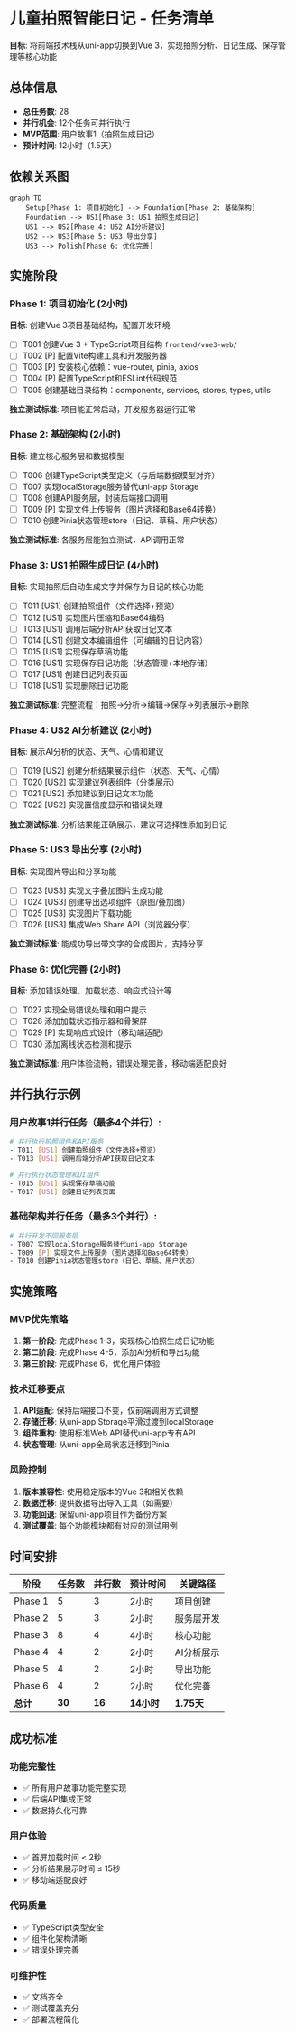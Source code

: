 # 儿童拍照智能日记 - 任务清单

**目标**: 将前端技术栈从uni-app切换到Vue 3，实现拍照分析、日记生成、保存管理等核心功能

## 总体信息
- **总任务数**: 28
- **并行机会**: 12个任务可并行执行
- **MVP范围**: 用户故事1（拍照生成日记）
- **预计时间**: 12小时（1.5天）

## 依赖关系图

```mermaid
graph TD
    Setup[Phase 1: 项目初始化] --> Foundation[Phase 2: 基础架构]
    Foundation --> US1[Phase 3: US1 拍照生成日记]
    US1 --> US2[Phase 4: US2 AI分析建议]
    US2 --> US3[Phase 5: US3 导出分享]
    US3 --> Polish[Phase 6: 优化完善]
```

## 实施阶段

### Phase 1: 项目初始化 (2小时)
**目标**: 创建Vue 3项目基础结构，配置开发环境

- [ ] T001 创建Vue 3 + TypeScript项目结构 `frontend/vue3-web/`
- [ ] T002 [P] 配置Vite构建工具和开发服务器
- [ ] T003 [P] 安装核心依赖：vue-router, pinia, axios
- [ ] T004 [P] 配置TypeScript和ESLint代码规范
- [ ] T005 创建基础目录结构：components, services, stores, types, utils

**独立测试标准**: 项目能正常启动，开发服务器运行正常

### Phase 2: 基础架构 (2小时)
**目标**: 建立核心服务层和数据模型

- [ ] T006 创建TypeScript类型定义（与后端数据模型对齐）
- [ ] T007 实现localStorage服务替代uni-app Storage
- [ ] T008 创建API服务层，封装后端接口调用
- [ ] T009 [P] 实现文件上传服务（图片选择和Base64转换）
- [ ] T010 创建Pinia状态管理store（日记、草稿、用户状态）

**独立测试标准**: 各服务层能独立测试，API调用正常

### Phase 3: US1 拍照生成日记 (4小时)
**目标**: 实现拍照后自动生成文字并保存为日记的核心功能

- [ ] T011 [US1] 创建拍照组件（文件选择+预览）
- [ ] T012 [US1] 实现图片压缩和Base64编码
- [ ] T013 [US1] 调用后端分析API获取日记文本
- [ ] T014 [US1] 创建文本编辑组件（可编辑的日记内容）
- [ ] T015 [US1] 实现保存草稿功能
- [ ] T016 [US1] 实现保存日记功能（状态管理+本地存储）
- [ ] T017 [US1] 创建日记列表页面
- [ ] T018 [US1] 实现删除日记功能

**独立测试标准**: 完整流程：拍照→分析→编辑→保存→列表展示→删除

### Phase 4: US2 AI分析建议 (2小时)
**目标**: 展示AI分析的状态、天气、心情和建议

- [ ] T019 [US2] 创建分析结果展示组件（状态、天气、心情）
- [ ] T020 [US2] 实现建议列表组件（分类展示）
- [ ] T021 [US2] 添加建议到日记文本功能
- [ ] T022 [US2] 实现置信度显示和错误处理

**独立测试标准**: 分析结果能正确展示，建议可选择性添加到日记

### Phase 5: US3 导出分享 (2小时)
**目标**: 实现图片导出和分享功能

- [ ] T023 [US3] 实现文字叠加图片生成功能
- [ ] T024 [US3] 创建导出选项组件（原图/叠加图）
- [ ] T025 [US3] 实现图片下载功能
- [ ] T026 [US3] 集成Web Share API（浏览器分享）

**独立测试标准**: 能成功导出带文字的合成图片，支持分享

### Phase 6: 优化完善 (2小时)
**目标**: 添加错误处理、加载状态、响应式设计等

- [ ] T027 实现全局错误处理和用户提示
- [ ] T028 添加加载状态指示器和骨架屏
- [ ] T029 [P] 实现响应式设计（移动端适配）
- [ ] T030 添加离线状态检测和提示

**独立测试标准**: 用户体验流畅，错误处理完善，移动端适配良好

## 并行执行示例

### 用户故事1并行任务（最多4个并行）:
```bash
# 并行执行拍照组件和API服务
- T011 [US1] 创建拍照组件（文件选择+预览）
- T013 [US1] 调用后端分析API获取日记文本

# 并行执行状态管理和UI组件
- T015 [US1] 实现保存草稿功能
- T017 [US1] 创建日记列表页面
```

### 基础架构并行任务（最多3个并行）:
```bash
# 并行开发不同服务层
- T007 实现localStorage服务替代uni-app Storage
- T009 [P] 实现文件上传服务（图片选择和Base64转换）
- T010 创建Pinia状态管理store（日记、草稿、用户状态）
```

## 实施策略

### MVP优先策略
1. **第一阶段**: 完成Phase 1-3，实现核心拍照生成日记功能
2. **第二阶段**: 完成Phase 4-5，添加AI分析和导出功能
3. **第三阶段**: 完成Phase 6，优化用户体验

### 技术迁移要点
1. **API适配**: 保持后端接口不变，仅前端调用方式调整
2. **存储迁移**: 从uni-app Storage平滑过渡到localStorage
3. **组件重构**: 使用标准Web API替代uni-app专有API
4. **状态管理**: 从uni-app全局状态迁移到Pinia

### 风险控制
1. **版本兼容性**: 使用稳定版本的Vue 3和相关依赖
2. **数据迁移**: 提供数据导出导入工具（如需要）
3. **功能回退**: 保留uni-app项目作为备份方案
4. **测试覆盖**: 每个功能模块都有对应的测试用例

## 时间安排

| 阶段 | 任务数 | 并行数 | 预计时间 | 关键路径 |
|------|--------|--------|----------|----------|
| Phase 1 | 5 | 3 | 2小时 | 项目创建 |
| Phase 2 | 5 | 3 | 2小时 | 服务层开发 |
| Phase 3 | 8 | 4 | 4小时 | 核心功能 |
| Phase 4 | 4 | 2 | 2小时 | AI分析展示 |
| Phase 5 | 4 | 2 | 2小时 | 导出功能 |
| Phase 6 | 4 | 2 | 2小时 | 优化完善 |
| **总计** | **30** | **16** | **14小时** | **1.75天** |

## 成功标准

### 功能完整性
- ✅ 所有用户故事功能完整实现
- ✅ 后端API集成正常
- ✅ 数据持久化可靠

### 用户体验
- ✅ 首屏加载时间 < 2秒
- ✅ 分析结果展示时间 ≤ 15秒
- ✅ 移动端适配良好

### 代码质量
- ✅ TypeScript类型安全
- ✅ 组件化架构清晰
- ✅ 错误处理完善

### 可维护性
- ✅ 文档齐全
- ✅ 测试覆盖充分
- ✅ 部署流程简化